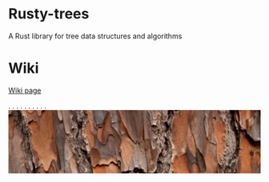 # Rusty-trees
A Rust library for tree data structures and algorithms

# Wiki
[Wiki page](https://github.com/izzys/Rusty-trees/wiki)

  .   .    .   .    .   .   .     .     .     .  ![alt text](https://github.com/izzys/Rusty-trees/blob/master/rusty-tree.jpg)
